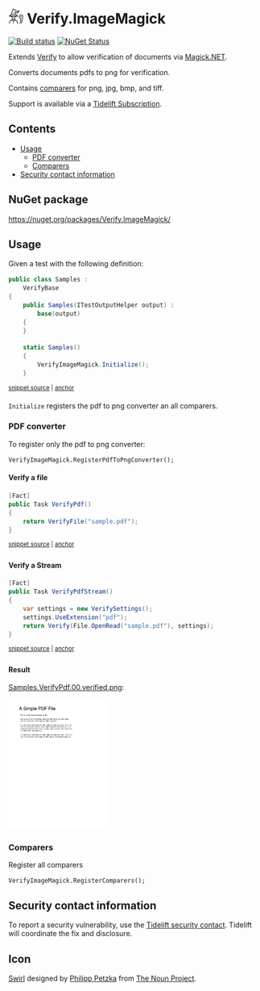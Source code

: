 <!--
GENERATED FILE - DO NOT EDIT
This file was generated by [MarkdownSnippets](https://github.com/SimonCropp/MarkdownSnippets).
Source File: /readme.source.md
To change this file edit the source file and then run MarkdownSnippets.
-->

# <img src="/src/icon.png" height="30px"> Verify.ImageMagick

[![Build status](https://ci.appveyor.com/api/projects/status/ersj3ag6pitygha5?svg=true)](https://ci.appveyor.com/project/VerifyTests/Verify-ImageMagick)
[![NuGet Status](https://img.shields.io/nuget/v/Verify.ImageMagick.svg)](https://www.nuget.org/packages/Verify.ImageMagick/)

Extends [Verify](https://github.com/VerifyTests/Verify) to allow verification of documents via [Magick.NET](https://github.com/dlemstra/Magick.NET).

Converts documents pdfs to png for verification.

Contains [comparers](https://github.com/VerifyTests/Verify/blob/master/docs/comparer.md) for png, jpg, bmp, and tiff.

Support is available via a [Tidelift Subscription](https://tidelift.com/subscription/pkg/nuget-verify.aspose?utm_source=nuget-verify.aspose&utm_medium=referral&utm_campaign=enterprise).

<!-- toc -->
## Contents

  * [Usage](#usage)
    * [PDF converter](#pdf-converter)
    * [Comparers](#comparers)
  * [Security contact information](#security-contact-information)<!-- endtoc -->


## NuGet package

https://nuget.org/packages/Verify.ImageMagick/


## Usage

Given a test with the following definition:

<!-- snippet: TestDefinition -->
<a id='snippet-testdefinition'/></a>
```cs
public class Samples :
    VerifyBase
{
    public Samples(ITestOutputHelper output) :
        base(output)
    {
    }

    static Samples()
    {
        VerifyImageMagick.Initialize();
    }
```
<sup><a href='/src/Tests/Samples.cs#L8-L21' title='File snippet `testdefinition` was extracted from'>snippet source</a> | <a href='#snippet-testdefinition' title='Navigate to start of snippet `testdefinition`'>anchor</a></sup>
<!-- endsnippet -->

`Initialize` registers the pdf to png converter an all comparers.


### PDF converter

To register only the pdf to png converter:

```
VerifyImageMagick.RegisterPdfToPngConverter();
```


#### Verify a file

<!-- snippet: VerifyPdf -->
<a id='snippet-verifypdf'/></a>
```cs
[Fact]
public Task VerifyPdf()
{
    return VerifyFile("sample.pdf");
}
```
<sup><a href='/src/Tests/Samples.cs#L23-L31' title='File snippet `verifypdf` was extracted from'>snippet source</a> | <a href='#snippet-verifypdf' title='Navigate to start of snippet `verifypdf`'>anchor</a></sup>
<!-- endsnippet -->


#### Verify a Stream

<!-- snippet: VerifyPdfStream -->
<a id='snippet-verifypdfstream'/></a>
```cs
[Fact]
public Task VerifyPdfStream()
{
    var settings = new VerifySettings();
    settings.UseExtension("pdf");
    return Verify(File.OpenRead("sample.pdf"), settings);
}
```
<sup><a href='/src/Tests/Samples.cs#L33-L43' title='File snippet `verifypdfstream` was extracted from'>snippet source</a> | <a href='#snippet-verifypdfstream' title='Navigate to start of snippet `verifypdfstream`'>anchor</a></sup>
<!-- endsnippet -->


#### Result

[Samples.VerifyPdf.00.verified.png](/src/Tests/Samples.VerifyPdf.00.verified.png):

<img src="/src/Tests/Samples.VerifyPdf.00.verified.png" width="200px">


### Comparers

Register all comparers

```
VerifyImageMagick.RegisterComparers();
```


## Security contact information

To report a security vulnerability, use the [Tidelift security contact](https://tidelift.com/security). Tidelift will coordinate the fix and disclosure.


## Icon

[Swirl](https://thenounproject.com/term/wizard/2744075/) designed by [Philipp Petzka](https://thenounproject.com/masteroficon) from [The Noun Project](https://thenounproject.com/).
